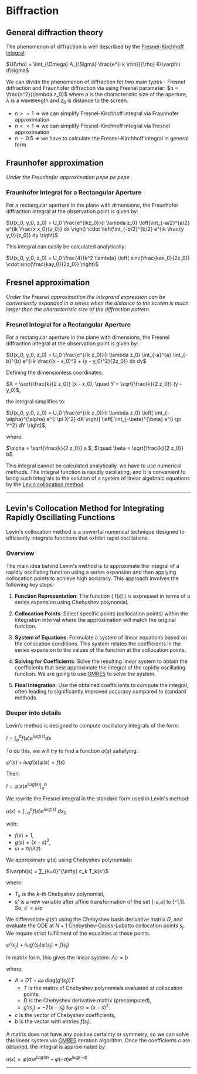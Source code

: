 # Вiffraction
## General diffraction theory

The phenomenon of diffraction is well described by the [Fresnel-Kirchhoff integral](https://en.m.wikipedia.org/wiki/Kirchhoff%27s_diffraction_formula):

$U(\rho) = \iint_{\Omega} A_{\Sigma}  \frac{e^{i k \rho}}{\rho} K(\varphi) d\sigma$

We can divide the phenomenon of diffraction for two main types - Fresnel diffraction and Fraunhofer diffraction via using Fresnel parameter:
$n = \frac{a^2}{\lambda z_0}$ 
where a is the characteristic size of the aperture, $\lambda$ is a wavelength and $z_0$ is distance to the screen.

- $n >= 1$ => we can simplify Fresnel-Kirchhoff integral via Fraunhofer approximation
- $n << 1$ => we can simplify Fresnel-Kirchhoff integral via Fresnel approximation
- $n \sim 0.5$ => we have to calculate the Fresnel-Kirchhoff integral in general form

## Fraunhofer approximation
_Under the Fraunhofer approximation pepe pe pepe ._

### Fraunhofer Integral for a Rectangular Aperture
For a rectangular aperture in the plane with dimensions, the Fraunhofer diffraction integral at the observation point is given by:

$U(x_0, y_0, z_0) = U_0 \frac{e^{ikz_0}}{i \lambda z_0} \left(\int_{-a/2}^{a/2} e^{ik \frac{x x_0}{z_0}} dx \right) \cdot \left(\int_{-b/2}^{b/2} e^{ik \frac{y y_0}{z_0}} dy \right)$

This integral can easily be calculated analytically:

$U(x_0, y_0, z_0) = U_0 \frac{4}{k^2 \lambda} \left( sinc(\frac{kax_0}{2z_0}) \cdot sinc(\frac{kay_0}{2z_0}) \right)$

## Fresnel approximation
_Under the Fresnel approximation the integrand expression can be conveniently expanded in a series when the distance to the screen is much larger than the characteristic size of the diffraction pattern._

### Fresnel Integral for a Rectangular Aperture

For a rectangular aperture in the plane with dimensions, the Fresnel diffraction integral at the observation point is given by:

$U(x_0, y_0, z_0) = U_0 \frac{e^{i k z_0}}{i \lambda z_0} \int_{-a}^{a} \int_{-b}^{b} e^{i k \frac{(x - x_0)^2 + (y - y_0)^2}{2z_0}} dx dy$

Defining the dimensionless coordinates:

$X = \sqrt{\frac{k}{2 z_0}} (x - x_0), \quad Y = \sqrt{\frac{k}{2 z_0}} (y - y_0)$, 

the integral simplifies to:

$U(x_0, y_0, z_0) = U_0 \frac{e^{i k z_0}}{i \lambda z_0} \left[ \int_{-\alpha}^{\alpha} e^{i \pi X^2} dX \right] \left[ \int_{-\beta}^{\beta} e^{i \pi Y^2} dY \right]$,

where:

$\alpha = \sqrt{\frac{k}{2 z_0}} a $, $\quad \beta = \sqrt{\frac{k}{2 z_0}} b$.

This integral cannot be calculated analytically, we have to use numerical methods. The integral function is rapidly oscillating, and it is convenient to bring such integrals to the solution of a system of linear algebraic equations by the [Levin collocation method](https://www.iccs-meeting.org/archive/iccs2020/papers/121380029.pdf).

---

## Levin's Collocation Method for Integrating Rapidly Oscillating Functions

Levin's collocation method is a powerful numerical technique designed to efficiently integrate functions that exhibit rapid oscillations.

### Overview

The main idea behind Levin's method is to approximate the integral of a rapidly oscillating function using a series expansion and then applying collocation points to achieve high accuracy. This approach involves the following key steps:

1. **Function Representation**: The function ( f(x) ) is expressed in terms of a series expansion using Chebyshev polynomial.

2. **Collocation Points**: Select specific points (collocation points) within the integration interval where the approximation will match the original function.

3. **System of Equations**: Formulate a system of linear equations based on the collocation conditions. This system relates the coefficients in the series expansion to the values of the function at the collocation points.

4. **Solving for Coefficients**: Solve the resulting linear system to obtain the coefficients that best approximate the integral of the rapidly oscillating function. We are going to use [GMRES](https://en.wikipedia.org/wiki/Generalized_minimal_residual_method) to solve the system.

5. **Final Integration**: Use the obtained coefficients to compute the integral, often leading to significantly improved accuracy compared to standard methods.

### Deeper into details
Levin’s method is designed to compute oscillatory integrals of the form:

$I = \int_a^b f(s) e^{i \omega g(s)} ds$

To do this, we will try to find a function $\varphi(s)$ satisfying:

$\varphi'(s) + i ω g'(s) \varphi(s) = f(s)$

Then:

$I = \varphi(s) e^{i ω g(s)}|_{a}^{b}$

We rewrite the Fresnel integral in the standard form used in Levin's method:

$u(x) = \int_{-a}^{a} f(s) e^{i \omega g(s)} \ dx_0$

with:
- $f(s) = 1$,
- $g(s) = (x - s)^2$,
- $ω = π / (λ z)$.

We approximate $\varphi(s)$ using Chebyshev polynomials:

$\varphi(s) = ∑_{k=0}^{\infty} c_k T_k(s')$

where:
- $T_k$ is the $k$-th Chebyshev polynomial,
- s' is a new variable after affine transformation of the set [-a,a] to [-1,1]. So, $s' = s/a$

We differentiate $\varphi(s')$ using the Chebyshev basis derivative matrix $D$, and evaluate the ODE at $N+1$ Chebyshev-Gauss-Lobatto collocation points ${s_j}$.
We require strict fulfillment of the equalities at these points.

$\varphi'(s_j) + i ω g'(s_j) \varphi(s_j) = f(s_j)$

In matrix form, this gives the linear system:
$A c = b$

where:

- $A = D T + i ω \text{ diag}(g'(s_j)) T$
  - $T$ is the matrix of Chebyshev polynomials evaluated at collocation points,
  - $D$ is the Chebyshev derivative matrix (precomputed),
  - $g'(s_j) = -2(x - s_j)$ for $g(s) = (x - s)^2$.
- $c$ is the vector of Chebyshev coefficients,
- $b$ is the vector with entries $f(s_j)$.

A matrix does not have any positive certainty or symmetry, so we can solve this linear system via [GMRES](https://en.wikipedia.org/wiki/Generalized_minimal_residual_method) iteration algorithm.
Once the coefficients c are obtained, the integral is approximated by:

$u(x) ≈ \varphi(a) e^{i ω g(a)} - \varphi(-a) e^{i ω g(-a)}$

---

